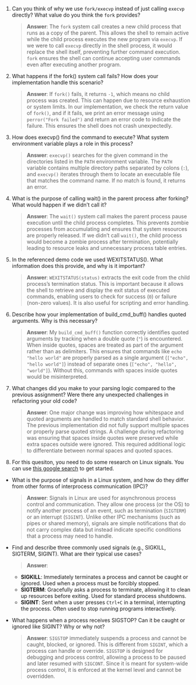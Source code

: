 1. Can you think of why we use `fork/execvp` instead of just calling `execvp` directly? What value do you think the `fork` provides?

    > **Answer**: The `fork` system call creates a new child process that runs as a copy of the parent. This allows the shell to remain active while the child process executes the new program via `execvp`. If we were to call `execvp` directly in the shell process, it would replace the shell itself, preventing further command execution. `fork` ensures the shell can continue accepting user commands even after executing another program.

2. What happens if the fork() system call fails? How does your implementation handle this scenario?

    > **Answer**: If `fork()` fails, it returns `-1`, which means no child process was created. This can happen due to resource exhaustion or system limits. In our implementation, we check the return value of `fork()`, and if it fails, we print an error message using `perror("Fork failed")` and return an error code to indicate the failure. This ensures the shell does not crash unexpectedly.

3. How does execvp() find the command to execute? What system environment variable plays a role in this process?

    > **Answer**: `execvp()` searches for the given command in the directories listed in the `PATH` environment variable. The `PATH` variable contains multiple directory paths separated by colons (`:`), and `execvp()` iterates through them to locate an executable file that matches the command name. If no match is found, it returns an error.

4. What is the purpose of calling wait() in the parent process after forking? What would happen if we didn’t call it?

    > **Answer**: The `wait()` system call makes the parent process pause execution until the child process completes. This prevents zombie processes from accumulating and ensures that system resources are properly released. If we didn’t call `wait()`, the child process would become a zombie process after termination, potentially leading to resource leaks and unnecessary process table entries.

5. In the referenced demo code we used WEXITSTATUS(). What information does this provide, and why is it important?

    > **Answer**: `WEXITSTATUS(status)` extracts the exit code from the child process’s termination status. This is important because it allows the shell to retrieve and display the exit status of executed commands, enabling users to check for success (`0`) or failure (non-zero values). It is also useful for scripting and error handling.

6. Describe how your implementation of build_cmd_buff() handles quoted arguments. Why is this necessary?

    > **Answer**: My `build_cmd_buff()` function correctly identifies quoted arguments by tracking when a double quote (`"`) is encountered. When inside quotes, spaces are treated as part of the argument rather than as delimiters. This ensures that commands like `echo "hello world"` are properly parsed as a single argument (`["echo", "hello world"]`) instead of separate ones (`["echo", "hello", "world"]`). Without this, commands with spaces inside quotes would be misinterpreted.

7. What changes did you make to your parsing logic compared to the previous assignment? Were there any unexpected challenges in refactoring your old code?

    > **Answer**: One major change was improving how whitespace and quoted arguments are handled to match standard shell behavior. The previous implementation did not fully support multiple spaces or properly parse quoted strings. A challenge during refactoring was ensuring that spaces inside quotes were preserved while extra spaces outside were ignored. This required additional logic to differentiate between normal spaces and quoted spaces.

8. For this quesiton, you need to do some research on Linux signals. You can use [this google search](https://www.google.com/search?q=Linux+signals+overview+site%3Aman7.org+OR+site%3Alinux.die.net+OR+site%3Atldp.org&oq=Linux+signals+overview+site%3Aman7.org+OR+site%3Alinux.die.net+OR+site%3Atldp.org&gs_lcrp=EgZjaHJvbWUyBggAEEUYOdIBBzc2MGowajeoAgCwAgA&sourceid=chrome&ie=UTF-8) to get started.

- What is the purpose of signals in a Linux system, and how do they differ from other forms of interprocess communication (IPC)?

    > **Answer**: Signals in Linux are used for asynchronous process control and communication. They allow one process (or the OS) to notify another process of an event, such as termination (`SIGTERM`) or an interrupt (`SIGINT`). Unlike other IPC mechanisms (such as pipes or shared memory), signals are simple notifications that do not carry complex data but instead indicate specific conditions that a process may need to handle.

- Find and describe three commonly used signals (e.g., SIGKILL, SIGTERM, SIGINT). What are their typical use cases?

    > **Answer**:  
    - **SIGKILL**: Immediately terminates a process and cannot be caught or ignored. Used when a process must be forcibly stopped.  
    - **SIGTERM**: Gracefully asks a process to terminate, allowing it to clean up resources before exiting. Used for standard process shutdowns.  
    - **SIGINT**: Sent when a user presses `Ctrl+C` in a terminal, interrupting the process. Often used to stop running programs interactively.  

- What happens when a process receives SIGSTOP? Can it be caught or ignored like SIGINT? Why or why not?

    > **Answer**: `SIGSTOP` immediately suspends a process and cannot be caught, blocked, or ignored. This is different from `SIGINT`, which a process can handle or override. `SIGSTOP` is designed for debugging and process control, allowing a process to be paused and later resumed with `SIGCONT`. Since it is meant for system-wide process control, it is enforced at the kernel level and cannot be overridden.
